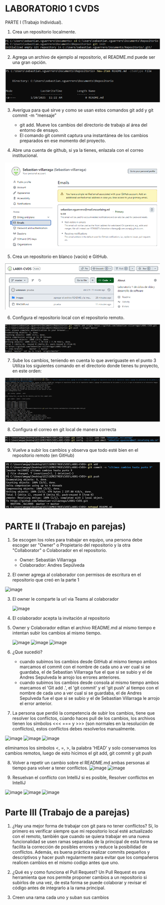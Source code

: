 # LABORATORIO 1 CVDS

PARTE I (Trabajo Individual).

1. Crea un repositorio localmente.

![Imagen punto 1](Images/1.png)

2. Agrega un archivo de ejemplo al repositorio, el README.md puede ser una gran opción.

![Imagen punto 2](Images/2.png)

3. Averigua para qué sirve y como se usan estos comandos git add y git commit -m “mensaje”

	- git add. Mueve los cambios del directorio de trabajo al área del entorno de ensayo.
	- El comando git commit captura una instantánea de los cambios preparados en ese momento del proyecto.

4. Abre una cuenta de github, si ya la tienes, enlazala con el correo institucional.

![Imagen punto 4](Images/4.png)

5. Crea un repositorio en blanco (vacío) e GitHub.

![Imagen punto 5](Images/5.png)

6. Configura el repositorio local con el repositorio remoto.

![Imagen punto 6](Images/6.png)

7. Sube los cambios, teniendo en cuenta lo que averiguaste en el punto 3 Utiliza los siguientes comando en el directorio donde tienes tu proyecto, en este orden:

![Imagen punto 7](Images/7.png)

8. Configura el correo en git local de manera correcta 

![Imagen punto 8](Images/8.png)

9. Vuelve a subir los cambios y observa que todo esté bien en el repositorio remoto (en GitHub)

![Imagen punto 9](Images/9.png)


# PARTE II (Trabajo en parejas)


1. Se escogen los roles para trabajar en equipo, una persona debe escoger ser "Owner" o Propietario del repositorio y la otra "Collaborator" o Colaborador en el repositorio.

	- Owner: Sebastián Villarraga
	- Colaborador: Andres Sepúlveda

2. El owner agrega al colaborador con permisos de escritura en el repositorio que creó en la parte 1
   
![image](https://github.com/user-attachments/assets/a8107871-6035-4709-b13e-962c14975a7c)


3. El owner le comparte la url via Teams al colaborador

   ![image](https://github.com/user-attachments/assets/96bb9c76-5956-4b76-824e-dfe326dd281b)

4. El colaborador acepta la invitación al repositorio

5. Owner y Colaborador editan el archivo README.md al mismo tiempo e intentan subir los cambios al mismo tiempo.
   
   ![image](https://github.com/user-attachments/assets/2a0fc603-79a8-4b2c-b466-3532ddc72f82)
   ![image](https://github.com/user-attachments/assets/f3b55405-240d-4eee-8cb0-5c07582e054b)
   ![image](https://github.com/user-attachments/assets/8ba8b396-1401-4be0-a2d4-74f093927ea9)



6. ¿Que sucedió?

    - cuando subimos los cambios desde GitHub al mismo tiempo ambos marcamos el commit con el nombre de cada uno a ver cual si se 
      guardaba, el de Sebastian Villarraga fue el que si se subio y el de Andres Sepulveda le arrojo los errores anteriores.
    - cuando subimos los cambios desde consola al mismo tiempo ambos marcamos el 'Git add .', el 'git commit' y el 'git push' al tiempo 
      con el nombre de cada uno a ver cual si se guardaba, el de Andres Sepulveda fue el que si se subio y el de Sebastian Villarraga le 
      arrojo el error anterior.
      
7. La persona que perdió la competencia de subir los cambios, tiene que resolver los conflictos, cúando haces pull de los cambios, los archivos tienen los símbolos <<< === y >>> (son normales en la resolución de conflictos), estos conflictos debes resolverlos manualmente.

![image](https://github.com/user-attachments/assets/59f2dfc0-e82b-4fa9-80a1-85165ee641eb)
![image](https://github.com/user-attachments/assets/f94059ad-f579-4f4f-af35-8a0dac332c1d)
![image](https://github.com/user-attachments/assets/fd6ddec6-5356-49e0-a032-718a65d7393c)

eliminamos los simbolos <, =, >, la palabra 'HEAD' y solo conservamos los cambios remotos, luego de esto hicimos el git add, git commit y git push


8. Volver a repetir un cambio sobre el README.md ambas personas al tiempo para volver a tener conflictos.
![image](https://github.com/user-attachments/assets/2ae7c22b-4eb2-40ae-9432-e9ee0ec9c3ff)
![image](https://github.com/user-attachments/assets/4f63007b-d9a6-4ba9-bd91-77ac1b42f89b)


9. Resuelvan el conflicto con IntelliJ si es posible, Resolver conflictos en IntelliJ
    
![image](https://github.com/user-attachments/assets/4f9ba436-97e5-4fc3-8014-a52292d8373e)
![image](https://github.com/user-attachments/assets/690282dc-fe4a-47a7-b92b-f1f2c46e6162)
![image](https://github.com/user-attachments/assets/52852e94-d2eb-4791-935f-8b66828fc61e)

# Parte III (Trabajo de a parejas)
1. ¿Hay una mejor forma de trabajar con git para no tener conflictos?
Sí, lo primero es verificar siempre que mi repositorio local esté actualizado con el remoto, también que cuando se quiera trabajar en una nueva
funcionalidad se usen ramas separadas de la principal de esta forma se facilita la corrección de posibles errores y reduce la posibilidad de conflictos.
Además, es buena práctica realizar commits pequeños y descriptivos y hacer push regularmente para evitar que los compañeros realicen cambios en el mismo codigo antes que uno. 
2. ¿Qué es y como funciona el Pull Request?
Un Pull Request es una herramienta que nos permite proponer cambios a un repositorio si subirlos de una vez, de esta forma se puede colaborar y
revisar el código antes de integrarlo a la rama principal. 

3. Creen una rama cada uno y suban sus cambios



